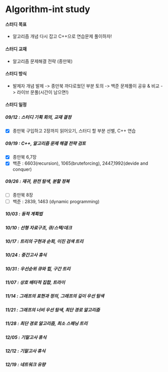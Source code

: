 # Algorithm-int study

#### 스터디 목표
- 알고리즘 개념 다시 잡고 C++으로 연습문제 풀이하자!

#### 스터디 교재
- 알고리즘 문제해결 전략 (종만북)

#### 스터디 방식 
- 발제자 개념 발제 -> 종만북 까다로웠던 부분 토의 -> 백준 문제풀이 공유 & 비교 -> 라이브 문풀(시간이 남으면!)

#### 스터디 일정

##### 09/12 : 스터디 기획 회의, 교재 결정
- [x] 종만북 구입하고 2장까지 읽어오기, 스터디 할 부분 선별, C++ 연습

##### 09/19 : C++, 알고리즘 문제 해결 전략 검토
- [x] 종만북 6,7장
- [x] 백준 : 6603(recursion), 1065(bruteforcing), 2447,1992(devide and conquer)

##### 09/26 : 재귀, 완전 탐색, 분할 정복
- [ ] 종만북 8장
- [ ] 백준 : 2839, 1463 (dynamic programming)

##### 10/03 : 동적 계획법

##### 10/10 : 선형 자료구조, 큐/스택/데크

##### 10/17 : 트리의 구현과 순회, 이진 검색 트리

##### 10/24 : 중간고사 휴식

##### 10/31 : 우선순위 큐와 힙, 구간 트리

##### 11/07 : 상호 배타적 집합, 트라이

##### 11/14 : 그래프의 표현과 정의, 그래프의 깊이 우선 탐색

##### 11/21 : 그래프의 너비 우선 탐색, 최단 경로 알고리즘

##### 11/28 : 최단 경로 알고리즘, 최소 스패닝 트리

##### 12/05 : 기말고사 휴식

##### 12/12 : 기말고사 휴식

##### 12/19 : 네트워크 유량

